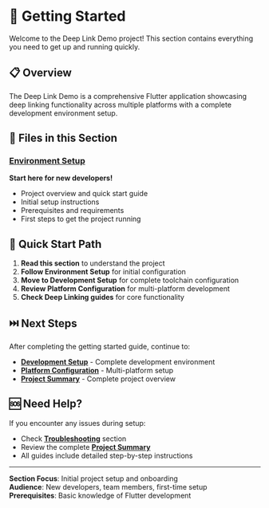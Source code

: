 # 🚀 Getting Started

Welcome to the Deep Link Demo project! This section contains everything you need to get up and running quickly.

## 📋 **Overview**

The Deep Link Demo is a comprehensive Flutter application showcasing deep linking functionality across multiple platforms with a complete development environment setup.

## 📁 **Files in this Section**

### **[Environment Setup](./ENVIRONMENT_SETUP.md)**
**Start here for new developers!**
- Project overview and quick start guide
- Initial setup instructions
- Prerequisites and requirements
- First steps to get the project running

## 🎯 **Quick Start Path**

1. **Read this section** to understand the project
2. **Follow Environment Setup** for initial configuration
3. **Move to Development Setup** for complete toolchain configuration
4. **Review Platform Configuration** for multi-platform development
5. **Check Deep Linking guides** for core functionality

## ⏭️ **Next Steps**

After completing the getting started guide, continue to:
- **[Development Setup](../02-development-setup/)** - Complete development environment
- **[Platform Configuration](../03-platform-configuration/)** - Multi-platform setup
- **[Project Summary](../PROJECT_SUMMARY.md)** - Complete project overview

## 🆘 **Need Help?**

If you encounter any issues during setup:
- Check **[Troubleshooting](../08-troubleshooting/)** section
- Review the complete **[Project Summary](../PROJECT_SUMMARY.md)**
- All guides include detailed step-by-step instructions

---

**Section Focus**: Initial project setup and onboarding  
**Audience**: New developers, team members, first-time setup  
**Prerequisites**: Basic knowledge of Flutter development

